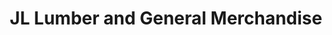 ---
title: "JL Lumber and General Merchandise"
url: /san-pablo/jl-lumber-and-general-merchandise/
shop: Eisenwaren
---